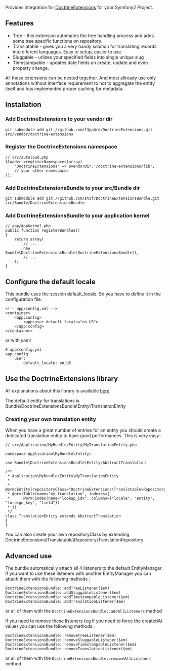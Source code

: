 Provides integration for [DoctrineExtensions](http://github.com/l3pp4rd/DoctrineExtensions) for your Symfony2 Project.

## Features

- Tree - this extension automates the tree handling process and adds some tree specific functions on repository.
- Translatable - gives you a very handy solution for translating records into diferent languages. Easy to setup, easier to use.
- Sluggable - urlizes your specified fields into single unique slug
- Timestampable - updates date fields on create, update and even property change.

All these extensions can be nested together. And most allready use only annotations without interface requirement
to not to aggregate the entity itself and has implemented proper caching for metadata.

## Installation

### Add DoctrineExtensions to your vendor dir

    git submodule add git://github.com/l3pp4rd/DoctrineExtensions.git src/vendor/doctrine-extensions

### Register the DoctrineExtensions namespace

    // src/autoload.php
    $loader->registerNamespaces(array(
        'DoctrineExtensions' => $vendorDir.'/doctrine-extensions/lib',
        // your other namespaces
    ));

### Add DoctrineExtensionsBundle to your src/Bundle dir

    git submodule add git://github.com/stof/DoctrineExtensionsBundle.git src/Bundle/DoctrineExtensionsBundle

### Add DoctrineExtensionsBundle to your application kernel

    // app/AppKernel.php
    public function registerBundles()
    {
        return array(
            // ...
            new Bundle\DoctrineExtensionsBundle\DoctrineExtensionsBundle(),
            // ...
        );
    }

## Configure the default locale

This bundle uses the session default_locale. So you have to define it in the
configuration file.

    <!-- app/config.xml -->
    <container>
        <app:config>
            <app:user default_locale="en_US">
        </app:config>
    </container>

or with yaml

    # app/config.yml
    app.config:
        user:
            default_locale: en_US

## Use the DoctrineExtensions library

All explanations about this library is available [here](http://gediminasm.org "Tutorials for extensions")

The default entity for translations is Bundle\DoctrineExtensionsBundle\Entity\TranslationEntity

### Creating your own translation entity

When you have a great number of entries for an entity you should create a
dedicated translation entity to have good performances. This is very easy :

    // src/Application/MyBundle/Entity/MyTranslationEntity.php

    namespace Application\MyBundle\Entity;

    use Bundle\DoctrineExtensionsBundle\Entity\AbstractTranslation

    /**
     * Application\MyBundle\Entity\MyTranslationEntity
     *
     * @orm:Entity(repositoryClass="DoctrineExtensions\Translatable\Repository\TranslationRepository")
     * @orm:Table(name="my_translation", indexes={
     *      @orm:index(name="lookup_idx", columns={"locale", "entity", "foreign_key", "field"})
     * })
     */
    class TranslationEntity extends AbstractTranslation
    {
    }

You can also create your own repositoryClass by extending
DoctrineExtensions\Translatable\Repository\TranslationRepository

## Advanced use

The bundle automatically attach all 4 listeners to the default EntityManager. If
you want to use these listeners with another EntityManager you can attach them
with the following methods :

    DoctrineExtensionsBundle::addTreeListener($em)
    DoctrineExtensionsBundle::addSluggableListener($em)
    DoctrineExtensionsBundle::addTimestampableListener($em)
    DoctrineExtensionsBundle::addTranslationListener($em)

or all of them with the `DoctrineExtensionsBundle::addAllListeners` method

If you need to remove these listeners (eg if you need to force the createdAt
value) you can use the following methods :

    DoctrineExtensionsBundle::removeTreeListener($em)
    DoctrineExtensionsBundle::removeSluggableListener($em)
    DoctrineExtensionsBundle::removeTimestampableListener($em)
    DoctrineExtensionsBundle::removeTranslationListener($em)

or all of them with the `DoctrineExtensionsBundle::removeAllListeners` method
